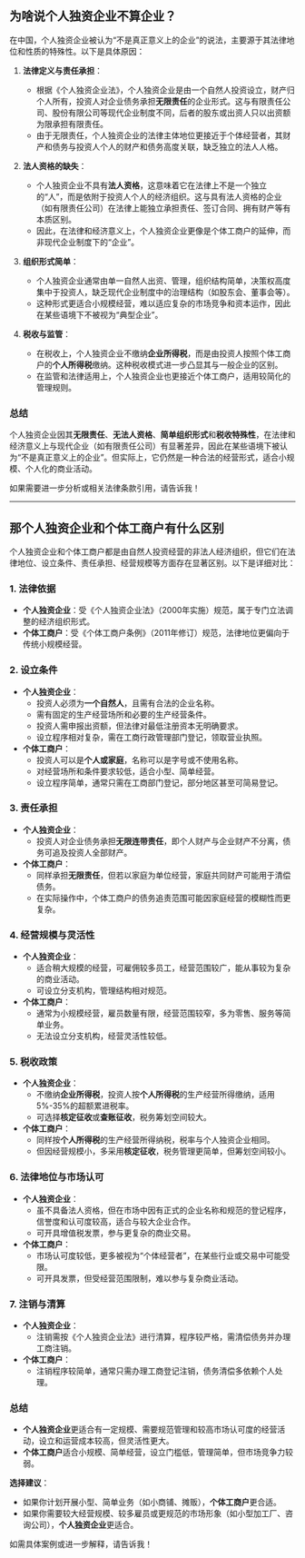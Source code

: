 ## 为啥说个人独资企业不算企业？

在中国，个人独资企业被认为“不是真正意义上的企业”的说法，主要源于其法律地位和性质的特殊性。以下是具体原因：

1. **法律定义与责任承担**：
   - 根据《个人独资企业法》，个人独资企业是由一个自然人投资设立，财产归个人所有，投资人对企业债务承担**无限责任**的企业形式。这与有限责任公司、股份有限公司等现代企业制度不同，后者的股东或出资人只以出资额为限承担有限责任。
   - 由于无限责任，个人独资企业的法律主体地位更接近于个体经营者，其财产和债务与投资人个人的财产和债务高度关联，缺乏独立的法人人格。

2. **法人资格的缺失**：
   - 个人独资企业不具有**法人资格**，这意味着它在法律上不是一个独立的“人”，而是依附于投资人个人的经济组织。这与具有法人资格的企业（如有限责任公司）在法律上能独立承担责任、签订合同、拥有财产等有本质区别。
   - 因此，在法律和经济意义上，个人独资企业更像是个体工商户的延伸，而非现代企业制度下的“企业”。

3. **组织形式简单**：
   - 个人独资企业通常由单一自然人出资、管理，组织结构简单，决策权高度集中于投资人，缺乏现代企业制度中的治理结构（如股东会、董事会等）。
   - 这种形式更适合小规模经营，难以适应复杂的市场竞争和资本运作，因此在某些语境下不被视为“典型企业”。

4. **税收与监管**：
   - 在税收上，个人独资企业不缴纳**企业所得税**，而是由投资人按照个体工商户的**个人所得税**缴纳。这种税收模式进一步凸显其与一般企业的区别。
   - 在监管和法律适用上，个人独资企业也更接近个体工商户，适用较简化的管理规则。

### 总结
个人独资企业因其**无限责任**、**无法人资格**、**简单组织形式**和**税收特殊性**，在法律和经济意义上与现代企业（如有限责任公司）有显著差异，因此在某些语境下被认为“不是真正意义上的企业”。但实际上，它仍然是一种合法的经营形式，适合小规模、个人化的商业活动。

如果需要进一步分析或相关法律条款引用，请告诉我！

---

## 那个人独资企业和个体工商户有什么区别

个人独资企业和个体工商户都是由自然人投资经营的非法人经济组织，但它们在法律地位、设立条件、责任承担、经营规模等方面存在显著区别。以下是详细对比：

### 1. **法律依据**
- **个人独资企业**：受《个人独资企业法》（2000年实施）规范，属于专门立法调整的经济组织形式。
- **个体工商户**：受《个体工商户条例》（2011年修订）规范，法律地位更偏向于传统小规模经营。

### 2. **设立条件**
- **个人独资企业**：
  - 投资人必须为**一个自然人**，且需有合法的企业名称。
  - 需有固定的生产经营场所和必要的生产经营条件。
  - 投资人需申报出资额，但法律对最低注册资本无明确要求。
  - 设立程序相对复杂，需在工商行政管理部门登记，领取营业执照。
- **个体工商户**：
  - 投资人可以是**个人或家庭**，名称可以是字号或不使用名称。
  - 对经营场所和条件要求较低，适合小型、简单经营。
  - 设立程序简单，通常只需在工商部门登记，部分地区甚至可简易登记。

### 3. **责任承担**
- **个人独资企业**：
  - 投资人对企业债务承担**无限连带责任**，即个人财产与企业财产不分离，债务可追及投资人全部财产。
- **个体工商户**：
  - 同样承担**无限责任**，但若以家庭为单位经营，家庭共同财产可能用于清偿债务。
  - 在实际操作中，个体工商户的债务追责范围可能因家庭经营的模糊性而更复杂。

### 4. **经营规模与灵活性**
- **个人独资企业**：
  - 适合稍大规模的经营，可雇佣较多员工，经营范围较广，能从事较为复杂的商业活动。
  - 可设立分支机构，管理结构相对规范。
- **个体工商户**：
  - 通常为小规模经营，雇员数量有限，经营范围较窄，多为零售、服务等简单业务。
  - 无法设立分支机构，经营灵活性较低。

### 5. **税收政策**
- **个人独资企业**：
  - 不缴纳**企业所得税**，投资人按**个人所得税**的生产经营所得缴纳，适用5%-35%的超额累进税率。
  - 可选择**核定征收**或**查账征收**，税务筹划空间较大。
- **个体工商户**：
  - 同样按**个人所得税**的生产经营所得纳税，税率与个人独资企业相同。
  - 但因经营规模小，多采用**核定征收**，税务管理更简单，但筹划空间较小。

### 6. **法律地位与市场认可**
- **个人独资企业**：
  - 虽不具备法人资格，但在市场中因有正式的企业名称和规范的登记程序，信誉度和认可度较高，适合与较大企业合作。
  - 可开具增值税发票，参与更复杂的商业交易。
- **个体工商户**：
  - 市场认可度较低，更多被视为“个体经营者”，在某些行业或交易中可能受限。
  - 可开具发票，但受经营范围限制，难以参与复杂商业活动。

### 7. **注销与清算**
- **个人独资企业**：
  - 注销需按《个人独资企业法》进行清算，程序较严格，需清偿债务并办理工商注销。
- **个体工商户**：
  - 注销程序较简单，通常只需办理工商登记注销，债务清偿多依赖个人处理。

### 总结
- **个人独资企业**更适合有一定规模、需要规范管理和较高市场认可度的经营活动，设立和运营成本较高，但灵活性更大。
- **个体工商户**适合小规模、简单经营，设立门槛低，管理简单，但市场竞争力较弱。

**选择建议**：
- 如果你计划开展小型、简单业务（如小商铺、摊贩），**个体工商户**更合适。
- 如果你需要较大经营规模、较多雇员或更规范的市场形象（如小型加工厂、咨询公司），**个人独资企业**更适合。

如需具体案例或进一步解释，请告诉我！
